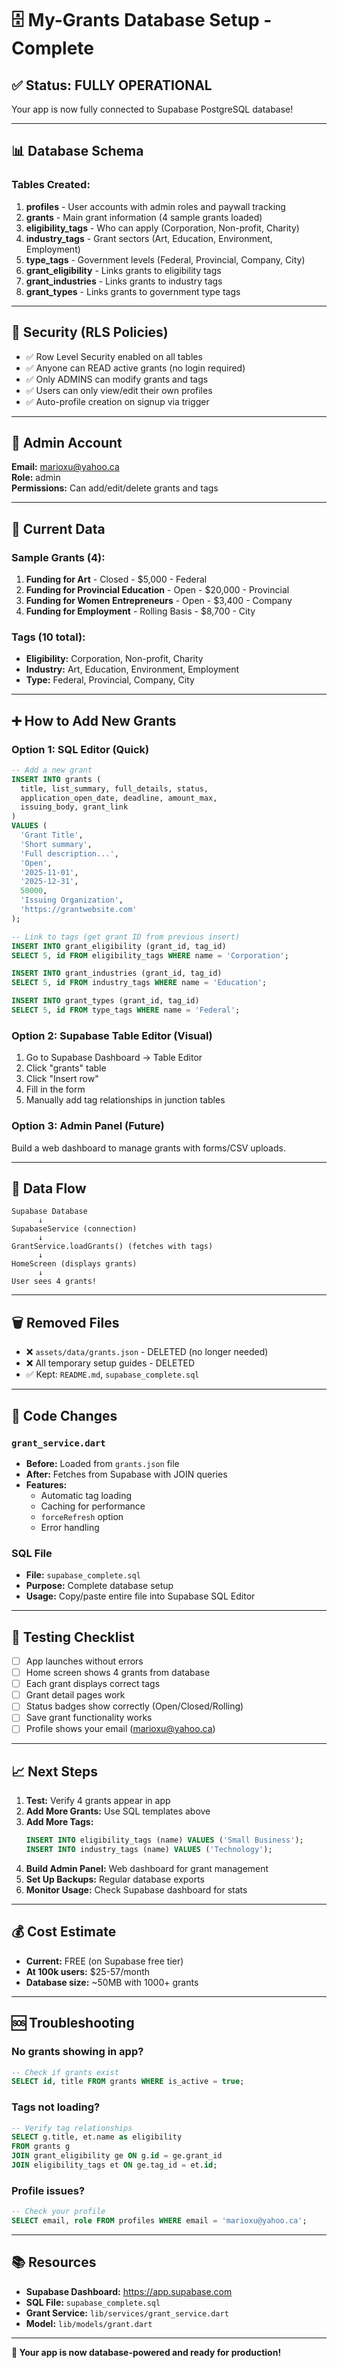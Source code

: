 # 🗄️ My-Grants Database Setup - Complete

## ✅ Status: **FULLY OPERATIONAL**

Your app is now fully connected to Supabase PostgreSQL database!

---

## 📊 Database Schema

### Tables Created:
1. **profiles** - User accounts with admin roles and paywall tracking
2. **grants** - Main grant information (4 sample grants loaded)
3. **eligibility_tags** - Who can apply (Corporation, Non-profit, Charity)
4. **industry_tags** - Grant sectors (Art, Education, Environment, Employment)
5. **type_tags** - Government levels (Federal, Provincial, Company, City)
6. **grant_eligibility** - Links grants to eligibility tags
7. **grant_industries** - Links grants to industry tags
8. **grant_types** - Links grants to government type tags

---

## 🔐 Security (RLS Policies)

- ✅ Row Level Security enabled on all tables
- ✅ Anyone can READ active grants (no login required)
- ✅ Only ADMINS can modify grants and tags
- ✅ Users can only view/edit their own profiles
- ✅ Auto-profile creation on signup via trigger

---

## 👤 Admin Account

**Email:** marioxu@yahoo.ca  
**Role:** admin  
**Permissions:** Can add/edit/delete grants and tags

---

## 📝 Current Data

### Sample Grants (4):
1. **Funding for Art** - Closed - $5,000 - Federal
2. **Funding for Provincial Education** - Open - $20,000 - Provincial
3. **Funding for Women Entrepreneurs** - Open - $3,400 - Company
4. **Funding for Employment** - Rolling Basis - $8,700 - City

### Tags (10 total):
- **Eligibility:** Corporation, Non-profit, Charity
- **Industry:** Art, Education, Environment, Employment
- **Type:** Federal, Provincial, Company, City

---

## ➕ How to Add New Grants

### Option 1: SQL Editor (Quick)
```sql
-- Add a new grant
INSERT INTO grants (
  title, list_summary, full_details, status, 
  application_open_date, deadline, amount_max, 
  issuing_body, grant_link
)
VALUES (
  'Grant Title',
  'Short summary',
  'Full description...',
  'Open',
  '2025-11-01',
  '2025-12-31',
  50000,
  'Issuing Organization',
  'https://grantwebsite.com'
);

-- Link to tags (get grant ID from previous insert)
INSERT INTO grant_eligibility (grant_id, tag_id)
SELECT 5, id FROM eligibility_tags WHERE name = 'Corporation';

INSERT INTO grant_industries (grant_id, tag_id)
SELECT 5, id FROM industry_tags WHERE name = 'Education';

INSERT INTO grant_types (grant_id, tag_id)
SELECT 5, id FROM type_tags WHERE name = 'Federal';
```

### Option 2: Supabase Table Editor (Visual)
1. Go to Supabase Dashboard → Table Editor
2. Click "grants" table
3. Click "Insert row"
4. Fill in the form
5. Manually add tag relationships in junction tables

### Option 3: Admin Panel (Future)
Build a web dashboard to manage grants with forms/CSV uploads.

---

## 🔄 Data Flow

```
Supabase Database
      ↓
SupabaseService (connection)
      ↓
GrantService.loadGrants() (fetches with tags)
      ↓
HomeScreen (displays grants)
      ↓
User sees 4 grants!
```

---

## 🗑️ Removed Files

- ❌ `assets/data/grants.json` - DELETED (no longer needed)
- ❌ All temporary setup guides - DELETED
- ✅ Kept: `README.md`, `supabase_complete.sql`

---

## 🔧 Code Changes

### `grant_service.dart`
- **Before:** Loaded from `grants.json` file
- **After:** Fetches from Supabase with JOIN queries
- **Features:** 
  - Automatic tag loading
  - Caching for performance
  - `forceRefresh` option
  - Error handling

### SQL File
- **File:** `supabase_complete.sql`
- **Purpose:** Complete database setup
- **Usage:** Copy/paste entire file into Supabase SQL Editor

---

## 🧪 Testing Checklist

- [ ] App launches without errors
- [ ] Home screen shows 4 grants from database
- [ ] Each grant displays correct tags
- [ ] Grant detail pages work
- [ ] Status badges show correctly (Open/Closed/Rolling)
- [ ] Save grant functionality works
- [ ] Profile shows your email (marioxu@yahoo.ca)

---

## 📈 Next Steps

1. **Test:** Verify 4 grants appear in app
2. **Add More Grants:** Use SQL templates above
3. **Add More Tags:** 
   ```sql
   INSERT INTO eligibility_tags (name) VALUES ('Small Business');
   INSERT INTO industry_tags (name) VALUES ('Technology');
   ```
4. **Build Admin Panel:** Web dashboard for grant management
5. **Set Up Backups:** Regular database exports
6. **Monitor Usage:** Check Supabase dashboard for stats

---

## 💰 Cost Estimate

- **Current:** FREE (on Supabase free tier)
- **At 100k users:** $25-57/month
- **Database size:** ~50MB with 1000+ grants

---

## 🆘 Troubleshooting

### No grants showing in app?
```sql
-- Check if grants exist
SELECT id, title FROM grants WHERE is_active = true;
```

### Tags not loading?
```sql
-- Verify tag relationships
SELECT g.title, et.name as eligibility 
FROM grants g
JOIN grant_eligibility ge ON g.id = ge.grant_id
JOIN eligibility_tags et ON ge.tag_id = et.id;
```

### Profile issues?
```sql
-- Check your profile
SELECT email, role FROM profiles WHERE email = 'marioxu@yahoo.ca';
```

---

## 📚 Resources

- **Supabase Dashboard:** https://app.supabase.com
- **SQL File:** `supabase_complete.sql`
- **Grant Service:** `lib/services/grant_service.dart`
- **Model:** `lib/models/grant.dart`

---

**🎉 Your app is now database-powered and ready for production!**
